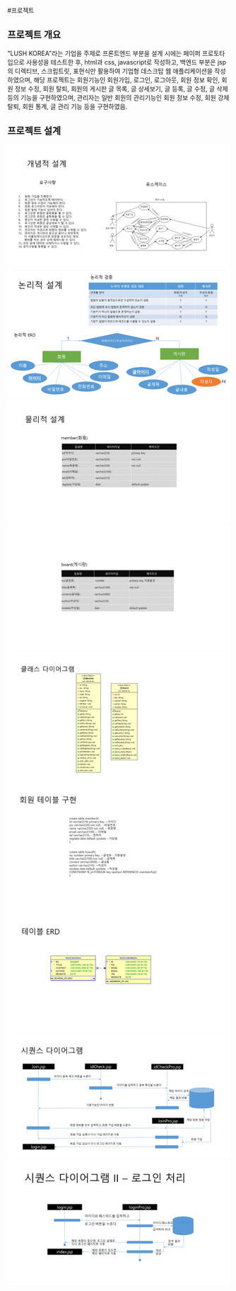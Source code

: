 #프로젝트
## 프로젝트 개요
"LUSH KOREA"라는 기업을 주제로 프론트엔드 부분을 설계 시에는 페이퍼 프로토타입으로 사용성을 테스트한 후, html과 css, javascript로 작성하고, 백엔드 부분은 jsp의 디렉티브, 스크립트릿, 표현식만 활용하여 기업형 데스크탑 웹 애플리케이션을 작성하였으며, 해당 프로젝트는 회원기능인 회원가입, 로그인, 로그아웃, 회원 정보 확인, 회원 정보 수정, 회원 탈퇴, 회원의 게시판 글 목록, 글 상세보기, 글 등록, 글 수정, 글 삭제 등의 기능을 구현하였으며, 관리자는 일반 회원의 관리기능인 회원 정보 수정, 회원 강제 탈퇴, 회원 통계, 글 관리 기능 등을 구현하였음.

## 프로젝트 설계
![개념적 설계](./database/pro01_01.png "개념적 설계")
![논리적 설계](./database/pro01_02.png "논리적 설계")
![물리적 설계](./database/pro01_03.png "물리적 설계1")
![물리적 설계](./database/pro01_04.png "물리적 설계2")
![클래스 설계](./database/pro01_05.png "클래스 설계")
![기능 설계](./database/pro01_06.png "기능 설계")
![DB ERD](./database/pro01_07.png "DB ERD")
![회원가입 시퀀스](./database/pro01_08.png "회원가입 시퀀스")
![로그인 시퀀스](./database/pro01_09.png "로그인 시퀀스")